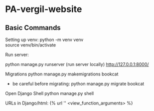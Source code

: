 # PA-vergil-website

## Basic Commands
Setting up venv:
python -m venv venv       
source venv/bin/activate

Run server:

python manage.py runserver (run server locally)
http://127.0.0.1:8000/ 

Migrations
python manage.py makemigrations bookcat
* be careful before migrating:
python manage.py migrate bookcat

Open Django Shell
python manage.py shell

URLs in Django/html:
{% url '<url path name>' <view_function_arguments> %}

<!-- superuser:
username: bailey
email: baileycishk@gmail.com
pin: pavergil2024 -->
